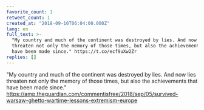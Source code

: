 ```yaml
---
favorite_count: 1
retweet_count: 1
created_at: "2018-09-10T06:04:00.000Z"
lang: en
full_text: >-
  "My country and much of the continent was destroyed by lies. And now lies
  threaten not only the memory of those times, but also the achievements that
  have been made since." https://t.co/ecf9uXw2Zr
replies: []
---
```


"My country and much of the continent was destroyed by lies. And now lies
threaten not only the memory of those times, but also the achievements that have
been made since."
<https://amp.theguardian.com/commentisfree/2018/sep/05/survived-warsaw-ghetto-wartime-lessons-extremism-europe>
